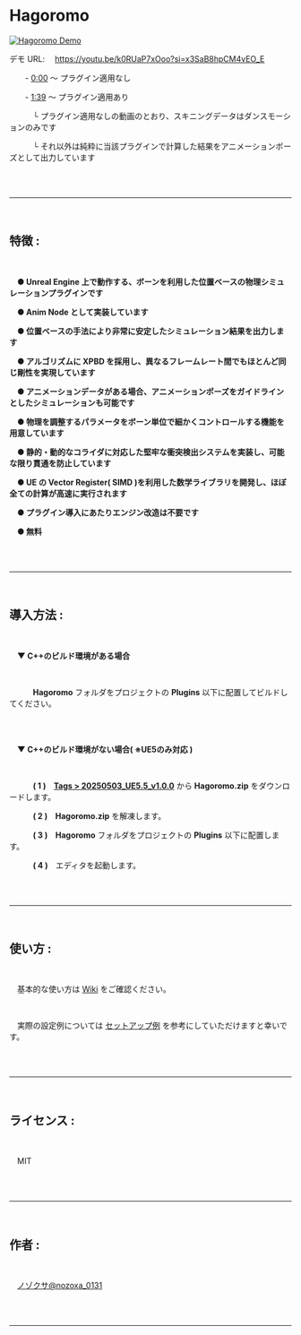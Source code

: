 # Hagoromo

[![Hagoromo Demo](http://img.youtube.com/vi/k0RUaP7xOoo/0.jpg)](https://www.youtube.com/watch?v=k0RUaP7xOoo "Hagoromo Demo")

デモ URL:
　https://youtu.be/k0RUaP7xOoo?si=x3SaB8hpCM4vEO_E

　　- [0:00](https://youtu.be/k0RUaP7xOoo?si=EM5wYsA9CxxWqT2o) ～ プラグイン適用なし

　　- [1:39](https://youtu.be/k0RUaP7xOoo?si=H5prtSiqccYcSImJ&t=99) ～ プラグイン適用あり

　　　└ プラグイン適用なしの動画のとおり、スキニングデータはダンスモーションのみです

　　　└ それ以外は純粋に当該プラグインで計算した結果をアニメーションポーズとして出力しています

<br/>
<br/>

---

<br/>

## 特徴 :

<br/>

　**● Unreal Engine 上で動作する、ボーンを利用した位置ベースの物理シミュレーションプラグインです**

　**● Anim Node として実装しています**

　**● 位置ベースの手法により非常に安定したシミュレーション結果を出力します**

　**● アルゴリズムに XPBD を採用し、異なるフレームレート間でもほとんど同じ剛性を実現しています**

　**● アニメーションデータがある場合、アニメーションポーズをガイドラインとしたシミュレーションも可能です**

　**● 物理を調整するパラメータをボーン単位で細かくコントロールする機能を用意しています**

　**● 静的・動的なコライダに対応した堅牢な衝突検出システムを実装し、可能な限り貫通を防止しています**

　**● UE の Vector Register( SIMD )を利用した数学ライブラリを開発し、ほぼ全ての計算が高速に実行されます**

　**● プラグイン導入にあたりエンジン改造は不要です**

　**● 無料**

<br/>
<br/>

---

<br/>

## 導入方法 :

<br/>

　**▼ C++のビルド環境がある場合**

<br/>

　　　**Hagoromo** フォルダをプロジェクトの **Plugins** 以下に配置してビルドしてください。

<br/>
<br/>

　**▼ C++のビルド環境がない場合( ※UE5のみ対応 )**

<br/>

　　　**( 1 )**　**[Tags > 20250503_UE5.5_v1.0.0](https://github.com/nozoxa/Hagoromo/releases/tag/20250503_v1.0.0)** から **Hagoromo.zip** をダウンロードします。

　　　**( 2 )**　**Hagoromo.zip** を解凍します。

　　　**( 3 )**　**Hagoromo** フォルダをプロジェクトの **Plugins** 以下に配置します。

　　　**( 4 )**　エディタを起動します。

<br/>
<br/>

---

<br/>

## 使い方 :

<br/>

　基本的な使い方は [Wiki](https://github.com/nozoxa/Hagoromo/wiki/Hagoromo-%E3%81%AE%E4%BD%BF%E3%81%84%E6%96%B9) をご確認ください。

<br/>

　実際の設定例については [セットアップ例](https://github.com/nozoxa/Hagoromo/wiki/%E3%82%BB%E3%83%83%E3%83%88%E3%82%A2%E3%83%83%E3%83%97%E4%BE%8B) を参考にしていただけますと幸いです。

<br/>
<br/>

---

<br/>

## ライセンス :

<br/>

　MIT

<br/>
<br/>

---

<br/>

## 作者 :

<br/>

　[ノゾクサ@nozoxa_0131](https://x.com/nozoxa_0131)

<br/>
<br/>

---
